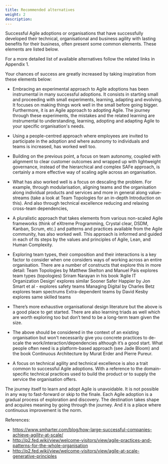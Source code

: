 ```yaml
---
title: Recommended alternatives
weight: 2
description:
---
```


Successful Agile adoptions or organisations that have successfully developed their technical, organisational and business agility with lasting benefits for their business, often present some common elements. These elements are listed below. 

For a more detailed list of available alternatives follow the related links in Appendix 1.

Your chances of success are greatly increased by taking inspiration from these elements below:

- Embracing an experimental approach to Agile adoptions has been instrumental in many successful adoptions. It consists in starting small and proceeding with small experiments, learning, adapting and evolving. It focuses on making things work well in the small before going bigger. Furthermore, it is an Agile approach to adopting Agile. The journey through these experiments, the mistakes and the related learning are instrumental to understanding, learning, adopting and adapting Agile to your specific organisation's needs.

- Using a people-centred approach where employees are invited to participate in the adoption and where autonomy to individuals and teams is increased, has worked well too.

- Building on the previous point, ​​a focus on team autonomy, coupled with alignment to clear customer outcomes and wrapped up with lightweight governance, instead of the hierarchical and complex SAFe approach, is certainly a more effective way of scaling agile across an organisation.

- What has also worked well is a focus on descaling the problem. For example, through modularisation, aligning teams and the organisation along individual products and services and more in general along value-streams (take a look at Team Topologies for an in-depth Introduction on this). And also through technical excellence reducing and relaxing cross-team dependencies, 

- A pluralistic approach that takes elements from various non-scaled Agile frameworks (think of eXtreme Programming, Crystal clear, DSDM, Kanban, Scrum, etc.) and patterns and practices available from the Agile community, has also worked well.
This approach is informed and guided in each of its steps by the values and principles of Agile, Lean, and Human Complexity.

- Exploring team types, their composition and their interactions is a key factor to consider when one considers ways of working across an entire organisation. There are a number of constructs that explore this in more detail:
Team Topologies by Matthew Skelton and Manuel Pais explores team types (topologies)
Sriram Narayan in his book ‘Agile IT Organization Design’ explores similar
Sooner Safer Happier by Jon Smart et al - explores safety teams
Managing Digital by Charles Betz explores team spectrums 
Extra-dependent teams by David Kesby explores same skilled teams

- There’s more exhaustive organisational design literature but the above is a good place to get started. There are also learning triads as well which are worth exploring too but don’t tend to be a long-term team given the size. 

- The above should be considered in the context of an existing organisation but won't necessarily give you concrete practices to de-scale the work/interaction/dependencies although it’s a good start. What people often need is a platform-based approach (see Jade Bloom) and the book Continuous Architecture by Murat Erder and Pierre Pureur. 

- A focus on technical agility and technical excellence is also a trait common to successful Agile adoptions. With a reference to the domain-specific technical practices used to build the product or to supply the service the organisation offers.

The journey itself to learn and adopt Agile is unavoidable. It is not possible in any way to fast-forward or skip to the finale. Each Agile adoption is a gradual process of exploration and discovery. The destination takes shape and acquires meaning by going through the journey. And it is a place where continuous improvement is the norm.

References:
- https://www.smharter.com/blog/how-large-successful-companies-achieve-agility-at-scale/
- http://p2.fed.wiki/view/welcome-visitors/view/agile-practices-and-patterns-for-the-whole-organisation
- http://p2.fed.wiki/view/welcome-visitors/view/agile-at-scale-generative-principles